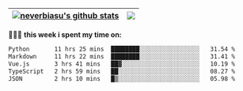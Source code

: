 | <a href="https://github.com/neverbiasu"><img align="center" src="https://github-readme-stats.vercel.app/api?username=neverbiasu&theme=dracula&show_icons=true&hide_border=true&count_private=true" alt="neverbiasu's github stats" /></a> | <a href="https://github.com/neverbiasu"><img align="center" src="https://github-readme-stats.vercel.app/api/top-langs/?username=neverbiasu&theme=dracula&show_icons=true&hide_border=true&layout=compact" /></a> |
| ------------- | ------------- |

👨🏾‍💻 **this week i spent my time on:**
<!--START_SECTION:waka-->

```txt
Python       11 hrs 25 mins  ████████░░░░░░░░░░░░░░░░░   31.54 %
Markdown     11 hrs 22 mins  ████████░░░░░░░░░░░░░░░░░   31.41 %
Vue.js       3 hrs 41 mins   ██▓░░░░░░░░░░░░░░░░░░░░░░   10.19 %
TypeScript   2 hrs 59 mins   ██░░░░░░░░░░░░░░░░░░░░░░░   08.27 %
JSON         2 hrs 10 mins   █▒░░░░░░░░░░░░░░░░░░░░░░░   05.98 %
```

<!--END_SECTION:waka-->

